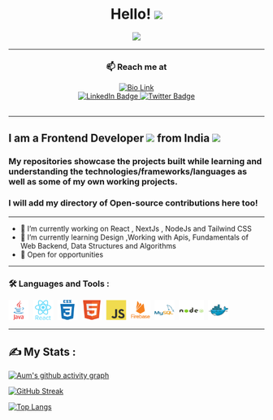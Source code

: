 <h1 align="center" font-family: "Times New Roman, sans-serif">
  Hello! 
  <img src="https://media.giphy.com/media/hvRJCLFzcasrR4ia7z/giphy.gif" width="30px"/>
</h1>


<div id="header" align="center">
  <img src="https://pbs.twimg.com/profile_banners/826342527443668992/1650907271/1500x500" width="900"/>
</div>

---

 <div align="center">
   <h3 font-family: "Times New Roman, sans-serif"> 📫 Reach me at</h3>
 <a align = "center" href="https://aumpandya.bio.link/">
      <img src="https://cdn.bio.link/uploads/profile_pictures/2022-02-16/71zJ05CpqRBKWmQ2mzqv1TlmQQWMgmad.png" width="60" height="60" alt="Bio Link"/>
  </a>
 </div>
<div id="badges" align="center">  
  <a href="https://www.linkedin.com/in/aum-pandya-8381081b5/">
    <img src="https://img.shields.io/badge/LinkedIn-blue?style=for-the-badge&logo=linkedin&logoColor=white" alt="LinkedIn Badge"/>
  </a>
  <a href="https://twitter.com/Aum__Pandya">
    <img src="https://img.shields.io/badge/Twitter-blue?style=for-the-badge&logo=twitter&logoColor=white" alt="Twitter Badge"/>
  </a>
</div>

<div align="center">
  <img src="https://komarev.com/ghpvc/?username=your-github-username&style=flat-square&color=blue" alt=""/>
</div>

--- 

## I am a Frontend Developer <img src="https://media.giphy.com/media/WUlplcMpOCEmTGBtBW/giphy.gif" width="30"> from India <img src="https://knowindia.india.gov.in/assets/images/national_flag_inner.jpg" width="30">

### My repositories showcase the projects built while learning and understanding the technologies/frameworks/languages as well as some of my own working projects.

### I will add my directory of Open-source contributions here too!

---

- 🔭 I’m currently working on React , NextJs , NodeJs and Tailwind CSS
- 🌱 I’m currently learning Design ,Working with Apis, Fundamentals of Web Backend, Data Structures and Algorithms
- :rocket: Open for opportunities 

---

### :hammer_and_wrench: Languages and Tools :

<div>
  <img src="https://github.com/devicons/devicon/blob/master/icons/java/java-original-wordmark.svg" title="Java" alt="Java" width="40" height="40"/>&nbsp;
  <img src="https://github.com/devicons/devicon/blob/master/icons/react/react-original-wordmark.svg" title="React" alt="React" width="40" height="40"/>&nbsp;
  <img src="https://github.com/devicons/devicon/blob/master/icons/css3/css3-plain-wordmark.svg"  title="CSS3" alt="CSS" width="40" height="40"/>&nbsp;
  <img src="https://github.com/devicons/devicon/blob/master/icons/html5/html5-original.svg" title="HTML5" alt="HTML" width="40" height="40"/>&nbsp;
  <img src="https://github.com/devicons/devicon/blob/master/icons/javascript/javascript-original.svg" title="JavaScript" alt="JavaScript" width="40" height="40"/>&nbsp;
  <img src="https://github.com/devicons/devicon/blob/master/icons/firebase/firebase-plain-wordmark.svg" title="Firebase" alt="Firebase" width="40" height="40"/>&nbsp;
  <img src="https://github.com/devicons/devicon/blob/master/icons/mysql/mysql-original-wordmark.svg" title="MySQL"  alt="MySQL" width="40" height="40"/>&nbsp;
  <img src="https://github.com/devicons/devicon/blob/master/icons/nodejs/nodejs-original-wordmark.svg" title="NodeJS" alt="NodeJS" width="50" height="40"/>&nbsp;
    <img src="https://github.com/devicons/devicon/blob/master/icons/docker/docker-original.svg" title="Docker" alt="Docker" width="40" height="40"/>&nbsp;

</div>

---

## :writing_hand: My Stats :
[![Aum's github activity graph](https://activity-graph.herokuapp.com/graph?username=Aum3010&theme=synthwave-84)](https://github.com/Aum3010/github-readme-activity-graph)

[![GitHub Streak](https://streak-stats.demolab.com/?user=Aum3010&theme=dark)](https://git.io/streak-stats)

[![Top Langs](https://github-readme-stats.vercel.app/api/top-langs/?username=Aum3010&layout=compact&theme=vision-friendly-dark)](https://github.com/Aum3010/github-readme-stats)

 



